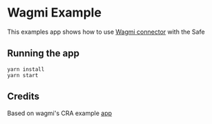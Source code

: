 # Wagmi Example

This examples app shows how to use [Wagmi connector](/packages/safe-apps-wagmi/) with the Safe

## Running the app
```
yarn install
yarn start
```

## Credits

Based on wagmi's CRA example [app](https://github.com/tmm/wagmi/tree/main/examples/cra)